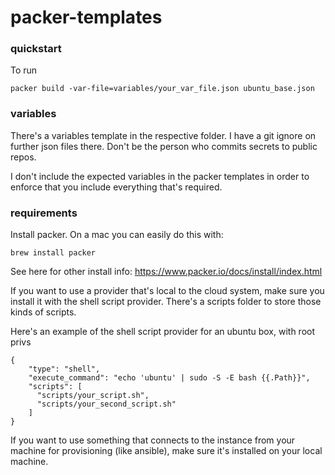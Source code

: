 # packer-templates

### quickstart

To run

```
packer build -var-file=variables/your_var_file.json ubuntu_base.json
```

### variables
There's a variables template in the respective folder. I have a git ignore on further json files there. Don't be the person who commits secrets to public repos.

I don't include the expected variables in the packer templates in order to enforce that you include everything that's required.

### requirements

Install packer. On a mac you can easily do this with:

```
brew install packer
```

See here for other install info: https://www.packer.io/docs/install/index.html

If you want to use a provider that's local to the cloud system, make sure you install it with the shell script provider. There's a scripts folder to store those kinds of scripts.

Here's an example of the shell script provider for an ubuntu box, with root privs

```
{
    "type": "shell",
    "execute_command": "echo 'ubuntu' | sudo -S -E bash {{.Path}}",
    "scripts": [
      "scripts/your_script.sh",
      "scripts/your_second_script.sh"
    ]
}
```

If you want to use something that connects to the instance from your machine for provisioning (like ansible), make sure it's installed on your local machine.
